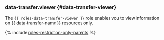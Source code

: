 ### data-transfer.viewer {#data-transfer-viewer}

The `{{ roles-data-transfer-viewer }}` role enables you to view information on {{ data-transfer-name }} resources only.

{% include [roles-restriction-only-parents](iam/roles-restriction-only-parents.md) %}

